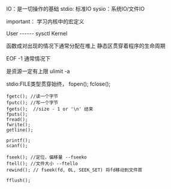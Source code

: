 IO：是一切操作的基础
stdio: 标准IO
sysio：系统IO/文件IO

important： 
    学习内核中的宏定义

User
------  sysctl
Kernel

函数成对出现的情况下通常分配在堆上
静态区贯穿着程序的生命周期

EOF -1 通常情况下

是资源一定有上限
ulimit -a   

stdio:FILE类型贯穿始终，
    fopen();
    fclose();

    fgetc(); //读一个字节
    fputc(); //写一个字节
    fgets();  //size - 1 or '\n' 结束
    fputs();
    fread();
    fwrite();
    getline();

    printf();
    scanf();

    fseek(); //定位，偏移量 --fseeko
    ftell(); //文件大小 --ftello
    rewind(); // fseek(fd, 0L, SEEK_SET) 将fd移动到文件首

    fflush();



